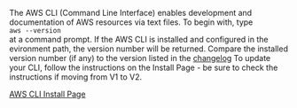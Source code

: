 The AWS CLI (Command Line Interface) enables development and documentation of AWS resources via text files.
To begin with, type  
`aws --version`   
at a command prompt. If the AWS CLI is installed and configured in the evironment path, the version number will be returned.
Compare the installed version number (if any) to the version listed in the [changelog](https://raw.githubusercontent.com/aws/aws-cli/v2/CHANGELOG.rst)
To update your CLI, follow the instructions on the Install Page - be sure to check the instructions if moving from V1 to V2.

[AWS CLI Install Page](https://docs.aws.amazon.com/cli/latest/userguide/getting-started-install.html)
